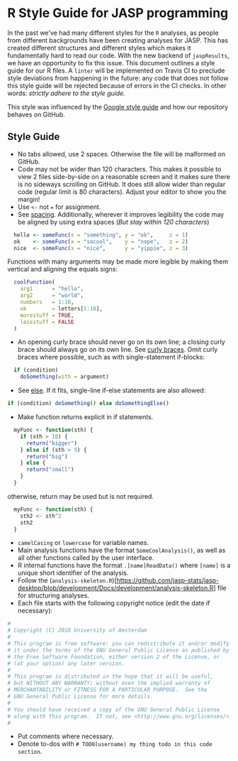 # R Style Guide for JASP programming

In the past we've had many different styles for the `R` analyses, as people from different backgrounds have been creating analyses for JASP. This has created different structures and different styles which makes it fundamentally hard to read our code. With the new backend of `jaspResults`, we have an opportunity to fix this issue. This document outlines a style guide for our R files. A `linter` will be implemented on Travis CI to preclude style deviations from happening in the future: any code that does not follow this style guide will be rejected because of errors in the CI checks. In other words: _strictly adhere to the style guide._

This style was influenced by the [Google style guide](https://google.github.io/styleguide/Rguide.xml) and how our repository behaves on GitHub.

## Style Guide

- No tabs allowed, use 2 spaces. Otherwise the file will be malformed on GitHub.
- Code may not be wider than 120 characters. This makes it possible to view 2 files side-by-side on a reasonable screen and it makes sure there is no sideways scrolling on GitHub. It does still allow wider than regular code (regular limit is 80 characters). Adjust your editor to show you the margin!
- Use `<-` not `=` for assignment.
- See [spacing](https://google.github.io/styleguide/Rguide.xml#spacing). Additionally, wherever it improves legibility the code may be aligned by using extra spaces (_But stay within 120 characters_)
```r
  hello <- someFunc(x = "something", y = "ok",     z = 1)
  ok    <- someFunc(x = "socool",    y = "nope",   z = 2)
  nice  <- someFunc(x = "nice",      y = "yippie", z = 3)
```
Functions with many arguments may be made more legible by making them vertical and aligning the equals signs:
```r
  coolFunction(
    arg1      = "hello",
    arg2      = "world",
    numbers   = 1:10,
    ok        = letters[1:10],
    morestuff = TRUE,
    lessstuff = FALSE
  )
```
- An opening curly brace should never go on its own line; a closing curly brace should always go on its own line. See [curly braces](https://google.github.io/styleguide/Rguide.xml#curlybraces). Omit curly braces where possible, such as with single-statement if-blocks:
```r
  if (condition)
    doSomething(with = argument)
```
- See [else](https://google.github.io/styleguide/Rguide.xml#else). If it fits, single-line if-else statements are also allowed:
```r
if (condition) doSomething() else doSomethingElse()
```
- Make function returns explicit in if statements.
```r
  myFunc <- function(sth) {
    if (sth > 10) {
      return("bigger")
    } else if (sth > 5) {
      return("big")
    } else {
      return("small")
    }
  }
```
otherwise, return may be used but is not required.
```r
  myFunc <- function(sth) {
    sth2 <- sth^2
    sth2
  }
```
- `camelCasing` or `lowercase` for variable names.
- Main analysis functions have the format `SomeCoolAnalysis()`, as well as all other functions called by the user interface.
- R internal functions have the format `.[name]ReadData()` where `[name]` is a unique short identifier of the analysis.
- Follow the (`analysis-skeleton.R`)[https://github.com/jasp-stats/jasp-desktop/blob/development/Docs/development/analysis-skeleton.R] file for structuring analyses.
- Each file starts with the following copyright notice (edit the date if necessary):
```r
#
# Copyright (C) 2018 University of Amsterdam
#
# This program is free software: you can redistribute it and/or modify
# it under the terms of the GNU General Public License as published by
# the Free Software Foundation, either version 2 of the License, or
# (at your option) any later version.
#
# This program is distributed in the hope that it will be useful,
# but WITHOUT ANY WARRANTY; without even the implied warranty of
# MERCHANTABILITY or FITNESS FOR A PARTICULAR PURPOSE.  See the
# GNU General Public License for more details.
#
# You should have received a copy of the GNU General Public License
# along with this program.  If not, see <http://www.gnu.org/licenses/>.
#
```
- Put comments where necessary.
- Denote to-dos with `# TODO(username) my thing todo in this code section`.
